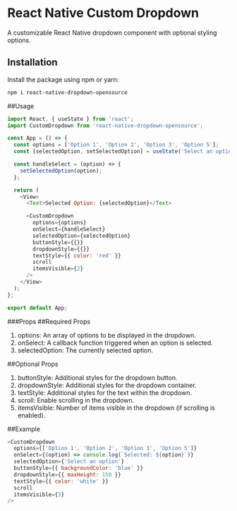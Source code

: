 # React Native Custom Dropdown

A customizable React Native dropdown component with optional styling options.

## Installation

Install the package using npm or yarn:

```bash
npm i react-native-dropdown-opensource

```
##Usage

```javascript
import React, { useState } from 'react';
import CustomDropdown from 'react-native-dropdown-opensource';

const App = () => {
  const options = ['Option 1', 'Option 2', 'Option 3', 'Option 5'];
  const [selectedOption, setSelectedOption] = useState('Select an option');

  const handleSelect = (option) => {
    setSelectedOption(option);
  };

  return (
    <View>
      <Text>Selected Option: {selectedOption}</Text>

      <CustomDropdown
        options={options}
        onSelect={handleSelect}
        selectedOption={selectedOption}
        buttonStyle={{}}
        dropdownStyle={{}}
        textStyle={{ color: 'red' }}
        scroll
        itemsVisible={2}
      />
    </View>
  );
};

export default App;
```

###Props
##Required Props
1. options: An array of options to be displayed in the dropdown.
2. onSelect: A callback function triggered when an option is selected.
3. selectedOption: The currently selected option.

##Optional Props
1. buttonStyle: Additional styles for the dropdown button.
2. dropdownStyle: Additional styles for the dropdown container.
3. textStyle: Additional styles for the text within the dropdown.
4. scroll: Enable scrolling in the dropdown.
5. itemsVisible: Number of items visible in the dropdown (if scrolling is enabled).





##Example

```javascript
<CustomDropdown
  options={['Option 1', 'Option 2', 'Option 3', 'Option 5']}
  onSelect={(option) => console.log(`Selected: ${option}`)}
  selectedOption={'Select an option'}
  buttonStyle={{ backgroundColor: 'blue' }}
  dropdownStyle={{ maxHeight: 150 }}
  textStyle={{ color: 'white' }}
  scroll
  itemsVisible={3}
/>
```
